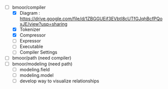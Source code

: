 - [ ] bmoor/compiler
  - [x] Diagram : https://drive.google.com/file/d/1ZBGGUEif3EVbtI8cUTfGJqhBcfPQoxJE/view?usp=sharing
  - [x] Tokenizer
  - [x] Compressor
  - [ ] Expressor
  - [ ] Executable
  - [ ] Compiler Settings
- [ ] bmoor/path (need compiler)
- [ ] bmoor/modeling (need path)
  - [ ] modeling.field
  - [ ] modeling.model
  - [ ] develop way to visualize relationships

